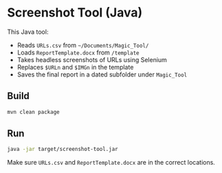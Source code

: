 # Screenshot Tool (Java)

This Java tool:
- Reads `URLs.csv` from `~/Documents/Magic_Tool/`
- Loads `ReportTemplate.docx` from `/template`
- Takes headless screenshots of URLs using Selenium
- Replaces `$URLn` and `$IMGn` in the template
- Saves the final report in a dated subfolder under `Magic_Tool`

## Build

```bash
mvn clean package
```

## Run

```bash
java -jar target/screenshot-tool.jar
```

Make sure `URLs.csv` and `ReportTemplate.docx` are in the correct locations.
